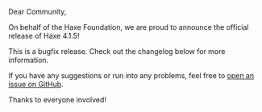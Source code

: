 Dear Community,

On behalf of the Haxe Foundation, we are proud to announce the official release of Haxe 4.1.5!

This is a bugfix release. Check out the changelog below for more information.

If you have any suggestions or run into any problems, feel free to [open an issue on GitHub](https://github.com/HaxeFoundation/haxe/issues).

Thanks to everyone involved!